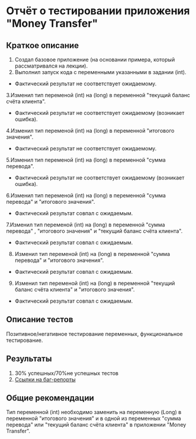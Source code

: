 # Отчёт о тестировании приложения "Money Transfer"

## Краткое описание
1. Создал базовое приложение (на основании примера, который рассматривался на лекции).
2. Выполнил запуск кода с переменными указанными в задании (int). 

 - Фактический результат не соответствует ожидаемому.

3.Изменил тип переменой (int) на (long) в переменной "текущий баланс счёта клиента". 

 - Фактический результат не соответствует ожидаемому (возникает ошибка).

4.Изменил тип переменой (int) на (long) в переменной "итогового значения". 

- Фактический результат не соответствует ожидаемому.

5.Изменил тип переменой (int) на (long) в переменной "сумма перевода". 

- Фактический результат не соответствует ожидаемому (возникает ошибка).

6.Изменил тип переменой (int) на (long) в переменной "сумма перевода" и  "итогового значения". 

- Фактический результат совпал с ожидаемым.

7.Изменил тип переменой (int) на (long) в переменной "сумма перевода" , "итогового значения" и  "текущий баланс счёта клиента". 

- Фактический результат совпал с ожидаемым.

8. Изменил тип переменой (int) на (long) в переменной "сумма перевода" и "итогового значения".

- Фактический результат совпал с ожидаемым.

9. Изменил тип переменой (int) на (long) в переменной "текущий баланс счёта клиента" и "итогового значения".

- Фактический результат совпал с ожидаемым.


## Описание тестов

 Позитивное/негативное тестирование переменных, функциональное тестирование.

## Результаты

1. 30% успешных/70%не успешных тестов
2. [Ссылки на баг-репорты](https://github.com/Stepan164i/Javaqa-DZ-2.1/issues/1)

## Общие рекомендации

Тип переменной (int) необходимо заменить на переменную (Long)  в переменной "итогового значения" и в одной из переменных  "сумма перевода" или "текущий баланс счёта клиента" в приложении "Money Transfer".
